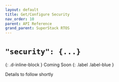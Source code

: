 ```yaml
---
layout: default
title: Get/Configure Security
nav_order: 10
parent: API Reference
grand_parent: SuperStack RTOS
---
```


# `"security": {...}`
{: .d-inline-block }
Coming Soon
{: .label .label-blue }

Details to follow shortly